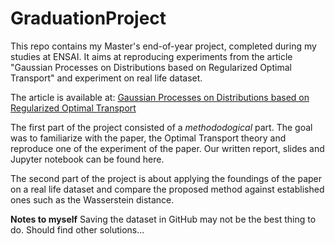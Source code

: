 # GraduationProject
This repo contains my Master's end-of-year project, completed during my studies at ENSAI. It aims at reproducing experiments from the article "Gaussian Processes on Distributions based on Regularized Optimal Transport" and experiment on real life dataset.

The article is available at: [Gaussian Processes on Distributions based on Regularized Optimal Transport](https://arxiv.org/abs/2210.06574)

The first part of the project consisted of a *methododogical* part. The goal was to familiarize with the paper, the Optimal Transport theory and reproduce one of the experiment of the paper. Our written report, slides and Jupyter notebook can be found here.

The second part of the project is about applying the foundings of the paper on a real life dataset and compare the proposed method against established ones such as the Wasserstein distance.


**Notes to myself**
Saving the dataset in GitHub may not be the best thing to do. Should find other solutions...
